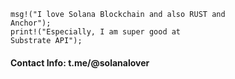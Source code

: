 
<code>msg!("I love Solana Blockchain and also RUST and Anchor");</code>
<br/>
<code>print!("Especially, I am super good at Substrate API");</code>
<h4>
  Contact Info: t.me/@solanalover
</h4>
